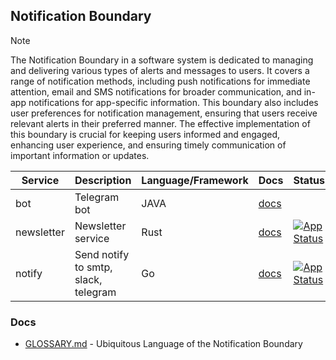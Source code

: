 ## Notification Boundary

> [!NOTE]
> The Notification Boundary in a software system is dedicated to managing and delivering various types of alerts 
> and messages to users. It covers a range of notification methods, including push notifications for immediate attention, 
> email and SMS notifications for broader communication, and in-app notifications for app-specific information. 
> This boundary also includes user preferences for notification management, ensuring that users receive relevant alerts 
> in their preferred manner. The effective implementation of this boundary is crucial for keeping users informed and engaged, 
> enhancing user experience, and ensuring timely communication of important information or updates.

| Service    | Description                          | Language/Framework | Docs                                             | Status                                                                                                                                                        |
|------------|--------------------------------------|--------------------|--------------------------------------------------|---------------------------------------------------------------------------------------------------------------------------------------------------------------|
| bot        | Telegram bot                         | JAVA               | [docs](./internal/boundaries/notification/bot/README.md)        |                                                                                                                                                               |                                                                    
| newsletter | Newsletter service                   | Rust               | [docs](./internal/boundaries/notification/newsletter/README.md) | [![App Status](https://argo.shortlink.best/api/badge?name=shortlink-newsletter&revision=true)](https://argo.shortlink.best/applications/shortlink-newsletter) |                                                              
| notify     | Send notify to smtp, slack, telegram | Go                 | [docs](./internal/boundaries/notification/notify/README.md)     | [![App Status](https://argo.shortlink.best/api/badge?name=shortlink-notify&revision=true)](https://argo.shortlink.best/applications/shortlink-notify)         |                                                                  

### Docs

- [GLOSSARY.md](./GLOSSARY.md) - Ubiquitous Language of the Notification Boundary
